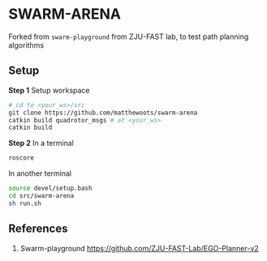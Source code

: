 # SWARM-ARENA

Forked from `swarm-playground` from ZJU-FAST lab, to test path planning algorithms

## Setup
**Step 1** Setup workspace
```bash
# cd to <your_ws>/src
git clone https://github.com/matthewoots/swarm-arena
catkin build quadrotor_msgs # at <your_ws>
catkin build
```
**Step 2** 
In a terminal
```bash
roscore
```
In another terminal
```bash
source devel/setup.bash
cd src/swarm-arena
sh run.sh
```

## References 
1. Swarm-playground https://github.com/ZJU-FAST-Lab/EGO-Planner-v2
